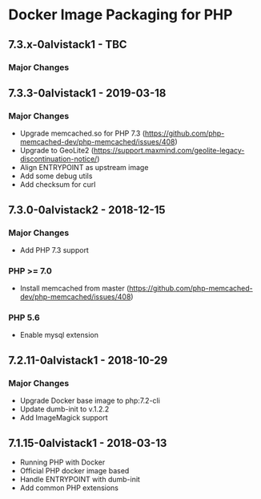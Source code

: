 # Docker Image Packaging for PHP

## 7.3.x-0alvistack1 - TBC

### Major Changes

## 7.3.3-0alvistack1 - 2019-03-18

### Major Changes

  - Upgrade memcached.so for PHP 7.3 (https://github.com/php-memcached-dev/php-memcached/issues/408)
  - Upgrade to GeoLite2 (https://support.maxmind.com/geolite-legacy-discontinuation-notice/)
  - Align ENTRYPOINT as upstream image
  - Add some debug utils
  - Add checksum for curl

## 7.3.0-0alvistack2 - 2018-12-15

### Major Changes

  - Add PHP 7.3 support

### PHP \>= 7.0

  - Install memcached from master (<https://github.com/php-memcached-dev/php-memcached/issues/408>)

### PHP 5.6

  - Enable mysql extension

## 7.2.11-0alvistack1 - 2018-10-29

### Major Changes

  - Upgrade Docker base image to php:7.2-cli
  - Update dumb-init to v.1.2.2
  - Add ImageMagick support

## 7.1.15-0alvistack1 - 2018-03-13

  - Running PHP with Docker
  - Official PHP docker image based
  - Handle ENTRYPOINT with dumb-init
  - Add common PHP extensions

